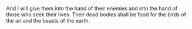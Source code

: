 And I will give them into the hand of their enemies and into the hand of those who seek their lives. Their dead bodies shall be food for the birds of the air and the beasts of the earth.
